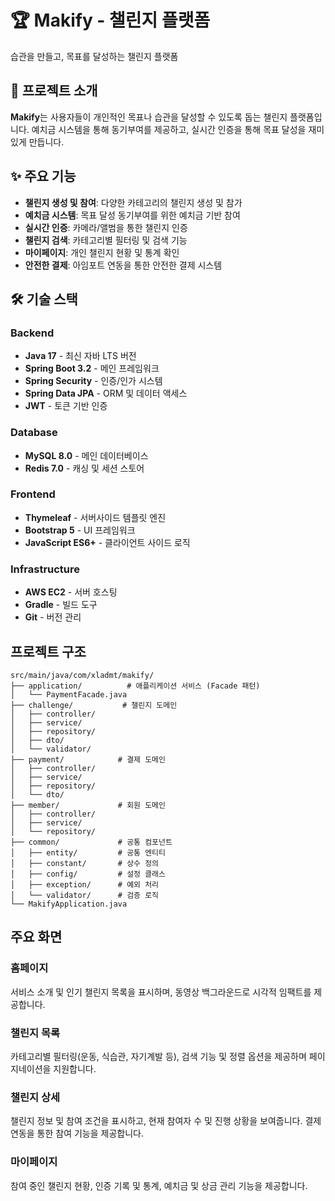 # 🏆 Makify - 챌린지 플랫폼

습관을 만들고, 목표를 달성하는 챌린지 플랫폼

## 📖 프로젝트 소개

**Makify**는 사용자들이 개인적인 목표나 습관을 달성할 수 있도록 돕는 챌린지 플랫폼입니다. 
예치금 시스템을 통해 동기부여를 제공하고, 실시간 인증을 통해 목표 달성을 재미있게 만듭니다.

## ✨ 주요 기능

* **챌린지 생성 및 참여**: 다양한 카테고리의 챌린지 생성 및 참가
* **예치금 시스템**: 목표 달성 동기부여를 위한 예치금 기반 참여
* **실시간 인증**: 카메라/앨범을 통한 챌린지 인증
* **챌린지 검색**: 카테고리별 필터링 및 검색 기능
* **마이페이지**: 개인 챌린지 현황 및 통계 확인
* **안전한 결제**: 아임포트 연동을 통한 안전한 결제 시스템

## 🛠️ 기술 스택

### Backend
* **Java 17** - 최신 자바 LTS 버전
* **Spring Boot 3.2** - 메인 프레임워크
* **Spring Security** - 인증/인가 시스템
* **Spring Data JPA** - ORM 및 데이터 액세스
* **JWT** - 토큰 기반 인증

### Database
* **MySQL 8.0** - 메인 데이터베이스
* **Redis 7.0** - 캐싱 및 세션 스토어

### Frontend
* **Thymeleaf** - 서버사이드 템플릿 엔진
* **Bootstrap 5** - UI 프레임워크
* **JavaScript ES6+** - 클라이언트 사이드 로직

### Infrastructure
* **AWS EC2** - 서버 호스팅
* **Gradle** - 빌드 도구
* **Git** - 버전 관리


## 프로젝트 구조

```
src/main/java/com/xladmt/makify/
├── application/          # 애플리케이션 서비스 (Facade 패턴)
│   └── PaymentFacade.java
├── challenge/           # 챌린지 도메인
│   ├── controller/
│   ├── service/
│   ├── repository/
│   ├── dto/
│   └── validator/
├── payment/            # 결제 도메인
│   ├── controller/
│   ├── service/
│   ├── repository/
│   └── dto/
├── member/             # 회원 도메인
│   ├── controller/
│   ├── service/
│   └── repository/
├── common/             # 공통 컴포넌트
│   ├── entity/         # 공통 엔티티
│   ├── constant/       # 상수 정의
│   ├── config/         # 설정 클래스
│   ├── exception/      # 예외 처리
│   └── validator/      # 검증 로직
└── MakifyApplication.java
```

## 주요 화면

### 홈페이지
서비스 소개 및 인기 챌린지 목록을 표시하며, 동영상 백그라운드로 시각적 임팩트를 제공합니다.

### 챌린지 목록
카테고리별 필터링(운동, 식습관, 자기계발 등), 검색 기능 및 정렬 옵션을 제공하며 페이지네이션을 지원합니다.

### 챌린지 상세
챌린지 정보 및 참여 조건을 표시하고, 현재 참여자 수 및 진행 상황을 보여줍니다. 결제 연동을 통한 참여 기능을 제공합니다.

### 마이페이지
참여 중인 챌린지 현황, 인증 기록 및 통계, 예치금 및 상금 관리 기능을 제공합니다.

